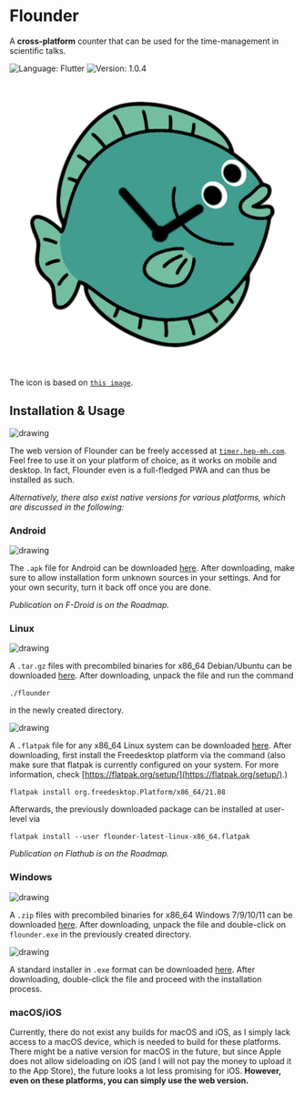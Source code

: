 # Flounder

A **cross-platform** counter that can be used for the time-management in scientific talks.

![Language: Flutter](https://img.shields.io/badge/Language-Flutter/Dart-blue.svg?style=flat-square)
![Version: 1.0.4](https://img.shields.io/badge/Current_Version-1.0.4-green.svg?style=flat-square)

![Logo](https://github.com/hep-mh/flounder/blob/main/assets/desktop-icon.png)

The icon is based on [``this image``](https://imgbin.com/png/D3dzb0eY/turquoise-fish-png).

## Installation & Usage

<img src="https://hep-mh.com/files/mimetypes/application-x-mswinurl.png" alt="drawing" width="50"/>

The web version of Flounder can be freely accessed at [``timer.hep-mh.com``](https://timer.hep-mh.com/). Feel free to use it on your platform of choice, as it works on mobile and desktop. In fact, Flounder even is a full-fledged PWA and can thus be installed as such.

*Alternatively, there also exist native versions for various platforms, which are discussed in the following:*

### **Android**

<img src="https://hep-mh.com/files/mimetypes/application-apk.png" alt="drawing" width="50"/>

The ``.apk`` file for Android can be downloaded [here](https://hep-mh.com/files/packages/flounder-latest-android.apk). After downloading, make sure to allow installation form unknown sources in your settings. And for your own security, turn it back off once you are done.

*Publication on F-Droid is on the Roadmap.*

### **Linux**

<img src="https://hep-mh.com/files/mimetypes/application-x-gzip.png" alt="drawing" width="50"/>

A ``.tar.gz`` files with precombiled binaries for x86_64 Debian/Ubuntu can be downloaded [here](https://hep-mh.com/files/packages/flounder-latest-debian-x86_64.tar.gz). After downloading, unpack the file and run the command
```
./flounder
```
in the newly created directory.

<img src="https://hep-mh.com/files/mimetypes/application-vnd.flatpak.png" alt="drawing" width="50"/>

A ``.flatpak`` file for any x86_64 Linux system can be downloaded [here](https://hep-mh.com/files/packages/flounder-latest-linux-x86_64.flatpak). After downloading, first install the Freedesktop platform via the command (also make sure that flatpak is currently configured on your system. For more information, check [https://flatpak.org/setup/](https://flatpak.org/setup/).)
```
flatpak install org.freedesktop.Platform/x86_64/21.08
```
Afterwards, the previously downloaded package can be installed at user-level via
```
flatpak install --user flounder-latest-linux-x86_64.flatpak
```

*Publication on Flathub is on the Roadmap.*

### **Windows**

<img src="https://hep-mh.com/files/mimetypes/application-x-zip.png" alt="drawing" width="50"/>

A ``.zip`` files with precombiled binaries for x86_64 Windows 7/9/10/11 can be downloaded [here](https://hep-mh.com/files/packages/flounder-latest-windows-x86_64.zip). After downloading, unpack the file and double-click on ``flounder.exe`` in the previously created directory. 

<img src="https://hep-mh.com/files/mimetypes/application-x-desktop.png" alt="drawing" width="50"/>

A standard installer in ``.exe`` format can be downloaded [here](https://hep-mh.com/files/packages/flounder-latest-windows-x86_64-setup.exe). After downloading, double-click the file and proceed with the installation process.

### **macOS/iOS**

Currently, there do not exist any builds for macOS and  iOS, as I simply lack access to a macOS device, which is needed to build for these platforms. There might be a native version for macOS in the future, but since Apple does not allow sideloading on iOS (and I will not pay the money to upload it to the App Store), the future looks a lot less promising for iOS. **However, even on these platforms, you can simply use the web version.**
